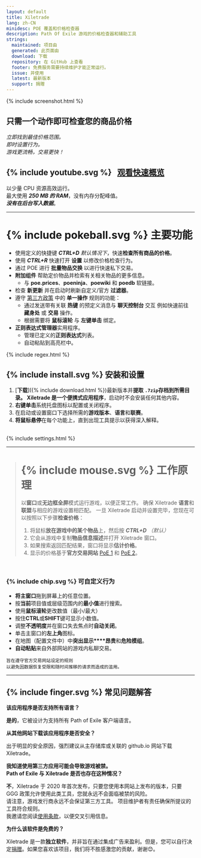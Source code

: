 ```yaml
---
layout: default
title: Xiletrade
lang: zh-CN
minidesc: POE 覆盖和价格检查器
description: Path Of Exile 游戏的价格检查器和辅助工具
strings:
  maintained: 项目由
  generated: 此页面由
  download: 下载
  repository: 在 GitHub 上查看
  footer: 免费服务需要持续维护才能正常运行。
  issue: 并使用
  latest: 最新版本
  support: 捐赠
---
```

{% include screenshot.html %}
## 只需一个动作即可检查您的商品价格

*立即找到最佳价格范围。*  
*即时设置行为。*  
*游戏更流畅，交易更快！*  

## {% include youtube.svg %} &nbsp; [观看快速概览](https://youtu.be/NygCZvZyUX0)<br>

以少量 CPU 资源高效运行。  
最大使用 ***250 MB 的 RAM***，没有内存分配峰值。  
***没有在后台写入数据***。  

* * *

# {% include pokeball.svg %} 主要功能

- 使用定义的快捷键 ***CTRL+D*** *默认情况下*，快速**检查所有商品的价格**。
- 使用 ***CTRL+R*** 快速打开 **设置** 以修改价格检查行为。
- 通过 POE 进行 **批量物品交换** 以进行快速私下交易。
- **附加组件** 帮助定价物品并检索有关相关物品的更多信息。
	- 与 **poe.prices**、**poeninja**、**poewiki** 和 **poedb** 软链接。
- 检查 **新更新** 并在启动时刷新自定义/官方 **过滤器**。
- 遵守 [第三方政策](https://www.pathofexile.com/developer/docs#policy) 中的 **单一操作** 规则的功能：
	- 通过发送带有关联 **热键** 的预定义消息与 **聊天控制台** 交互
例如快速前往 **藏身处** 或 **交易** 操作。
	- 根据需要将 **鼠标滚轮** 与 **左键单击** 绑定。
- **正则表达式管理器**实用程序。
	- 管理已定义的**正则表达式**列表。
	- 自动粘贴到高亮栏中。  

{% include regex.html %}
<br>

## {% include install.svg %} 安装和设置

1. [**下载**]({% include download.html %})最新版本并**提取** **`.7zip`**存档到所需目录。
Xiletrade 是一个**便携式应用程序**，启动时不会安装任何其他内容。
2. **右键单击**系统托盘图标以配置或关闭程序。
3. 在启动或设置窗口下选择所需的**游戏版本**、**语言**和**联赛**。
4. **将鼠标悬停**在每个功能上，直到出现工具提示以获得深入解释。  
<br>
{% include settings.html %}
<br>

* * *
> # {% include mouse.svg %} 工作原理
>
> 以**窗口**或**无边框全屏**模式运行游戏，以便正常工作。
> 确保 Xiletrade **语言**和**联盟**与相应的游戏设置相匹配。
> 一旦 Xiletrade 启动并设置完毕，您现在可以按照以下步骤**检查价格**：
>   1. 将鼠标**放在游戏中的某个物品**上，然后按 ***CTRL+D*** *（默认）*
>   2. 它会从游戏中复制**物品信息描述**并打开 Xiletrade 窗口。
>   3. 如果搜索返回匹配结果，窗口将显示**估计价格**。
>   4. 显示的价格基于**官方交易网站** [PoE 1](https://www.pathofexile.com/trade/search/) 和 [PoE 2](https://www.pathofexile.com/trade2/search/poe2/)。
<br>

### {% include chip.svg %} 可自定义行为

* **将主窗口**拖到屏幕上的任意位置。
* 按**当前**项目值或层级范围内的**最小值**进行搜索。
* 使用**鼠标滚轮**更改数值（最小/最大）
* 按住**CTRL**或**SHIFT**键可显示小数值。
* 调整**不透明度**并在窗口失去焦点时**自动关闭**。
* 单击主窗口的**左上角**图标。
* 在地图（配置文件中）中**突出显示****昂贵**和**危险模组**。
* **自动粘贴**来自外部网站的游戏内私聊交易。

```
旨在遵守官方交易网站设定的规则
以避免因数据恢复受限和随时间推移的请求而造成的滥用。
```

* * *

## {% include finger.svg %} 常见问题解答

<p class="accordion"><b>该应用程序是否支持所有语言？</b></p>
<div class="panel">
<b>是的</b>，它被设计为支持所有 Path of Exile 客户端语言。
</div>

<p class="accordion"><b>从其他网站下载该应用程序是否安全？</b></p>
<div class="panel">
出于明显的安全原因，强烈建议从主存储库或关联的 github.io 网站下载 Xiletrade。
</div>

<p class="accordion"><b>我知道使用第三方应用可能会导致游戏被禁。<br>Path of Exile 与 Xiletrade 是否也存在这种情况？</b></p>
<div class="panel">
<b>不</b>，Xiletrade 于 2020 年首次发布，只要您使用本网站上发布的版本，只要 GGG 政策允许使用此类工具，您就永远不会面临被禁的风险。
<br>请注意，游戏发行商永远不会保证第三方工具。
项目维护者有责任确保所提议的工具符合规则。
<br>我邀请您阅读<a target="_blank" rel="noopener noreferrer" href="https://www.pathofexile.com/developer/docs#policy">使用条款</a>，以便交叉引用信息。
</div>

<p class="accordion"><b>为什么该软件是免费的？</b></p>
<div class="panel">
Xiletrade 是一款<b>独立软件</b>，并非旨在通过集成广告来盈利。但是，您可以自行决定<a target="_blank" rel="noopener noreferrer" href="{{ site.github.paypal_url }}">捐赠</a>。如果您喜欢该项目，我们将不胜感激您的贡献，谢谢😊。
</div>